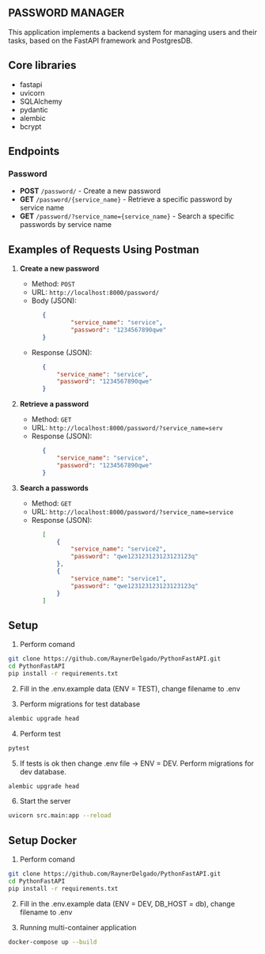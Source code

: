## PASSWORD MANAGER



This application implements a backend system for managing users and their tasks, based on the FastAPI framework and PostgresDB.

## Core libraries

- fastapi
- uvicorn
- SQLAlchemy
- pydantic
- alembic
- bcrypt


## Endpoints


### Password

- **POST** `/password/` - Create a new password
- **GET** `/password/{service_name}` - Retrieve a specific password by service name
- **GET** `/password/?service_name={service_name}` - Search a specific passwords by service name

## Examples of Requests Using Postman
1. **Create a new password**
   - Method: `POST`
   - URL: `http://localhost:8000/password/`
   - Body (JSON):
     ```json
        {
                "service_name": "service",
                "password": "1234567890qwe"
        }  
     ```
   - Response (JSON):
     ```json
        {
            "service_name": "service",
            "password": "1234567890qwe"
        }  
     ```

2. **Retrieve a password**
   - Method: `GET`
   - URL: `http://localhost:8000/password/?service_name=serv`
   - Response (JSON):
     ```json
        {
            "service_name": "service",
            "password": "1234567890qwe"
        }  
     ```

3. **Search a passwords**
   - Method: `GET`
   - URL: `http://localhost:8000/password/?service_name=service`
   - Response (JSON):
     ```json
        [
            {
                "service_name": "service2",
                "password": "qwe123123123123123123q"
            },
            {
                "service_name": "service1",
                "password": "qwe123123123123123123q"
            }
        ]
     ```
## Setup

1. Perform comand
```bash
git clone https://github.com/RaynerDelgado/PythonFastAPI.git
cd PythonFastAPI
pip install -r requirements.txt
```

2. Fill in the .env.example data (ENV = TEST), change filename to .env

3. Perform migrations for test database
```bash
alembic upgrade head
```
4.  Perform test
```bash
pytest
```

5. If tests is ok then change .env file -> ENV = DEV. Perform migrations for dev database. 
```bash
alembic upgrade head
```

6. Start the server
```bash
uvicorn src.main:app --reload
```

## Setup Docker

1. Perform comand
```bash
git clone https://github.com/RaynerDelgado/PythonFastAPI.git
cd PythonFastAPI
pip install -r requirements.txt
```

2. Fill in the .env.example data (ENV = DEV, DB_HOST = db), change filename to .env

3. Running multi-container application
```bash
docker-compose up --build
```